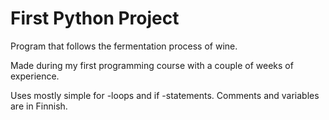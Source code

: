 # First Python Project
Program that follows the fermentation process of wine. 

Made during my first programming course with a couple of weeks of experience. 

Uses mostly simple for -loops and if -statements. Comments and variables are in Finnish.
